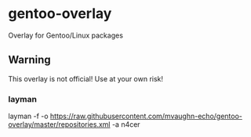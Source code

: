 gentoo-overlay
==============

Overlay for Gentoo/Linux packages

## Warning

This overlay is not official! Use at your own risk!

### layman

layman -f -o https://raw.githubusercontent.com/mvaughn-echo/gentoo-overlay/master/repositories.xml -a n4cer
